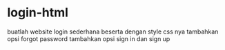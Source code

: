 # login-html
buatlah website login sederhana beserta dengan style css nya
tambahkan opsi forgot password
tambahkan opsi sign in dan sign up
